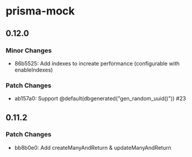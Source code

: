 # prisma-mock

## 0.12.0

### Minor Changes

- 86b5525: Add indexes to increate performance (configurable with enableIndexes)

### Patch Changes

- ab157a0: Support @default(dbgenerated("gen_random_uuid()")) #23

## 0.11.2

### Patch Changes

- bb8b0e0: Add createManyAndReturn & updateManyAndReturn
